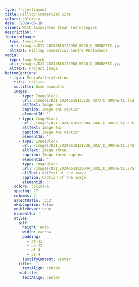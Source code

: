 ```yaml
---
type: ProjectLayout
title: Hilltop Commercial Site
colors: colors-a
date: '2024-06-18'
client: With Associated Clean Technologies
description: ''
featuredImage:
  type: ImageBlock
  url: /images/DJI_20240618125958_0020_D_DRONEPIC.jpg
  altText: Hilltop Commercial Centre Photoshoot
media:
  type: ImageBlock
  url: /images/DJI_20240618125958_0020_D_DRONEPIC.jpg
  altText: Project image
bottomSections:
  - type: MediaGallerySection
    title: Gallery
    subtitle: Some examples
    images:
      - type: ImageBlock
        url: /images/DJI_20240618133225_0073_D_DRONEPIC.jpg
        altText: Image one
        caption: Image one caption
        elementId: ''
      - type: ImageBlock
        url: /images/DJI_20240618132004_0045_D_DRONEPIC.JPG
        altText: Image two
        caption: Image two caption
        elementId: ''
      - type: ImageBlock
        url: /images/DJI_20240618131726_0027_D_DRONEPIC.JPG
        altText: Image three
        caption: Image three caption
        elementId: ''
      - type: ImageBlock
        url: /images/DJI_20240618130044_0021_D_DRONEPIC.JPG
        altText: altText of the image
        caption: Caption of the image
        elementId: ''
    colors: colors-a
    spacing: 27
    columns: 2
    aspectRatio: '3:2'
    showCaption: false
    enableHover: true
    elementId: ''
    styles:
      self:
        height: auto
        width: narrow
        padding:
          - pt-12
          - pb-12
          - pl-4
          - pr-4
        justifyContent: center
      title:
        textAlign: center
      subtitle:
        textAlign: center
---
```

